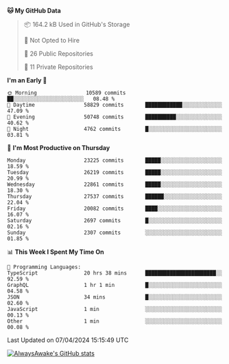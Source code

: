 <!--START_SECTION:waka-->
**🐱 My GitHub Data** 

> 📦 164.2 kB Used in GitHub's Storage 
 > 
> 🚫 Not Opted to Hire
 > 
> 📜 26 Public Repositories 
 > 
> 🔑 11 Private Repositories 
 > 
**I'm an Early 🐤** 

```text
🌞 Morning                10589 commits       ██░░░░░░░░░░░░░░░░░░░░░░░   08.48 % 
🌆 Daytime                58829 commits       ████████████░░░░░░░░░░░░░   47.09 % 
🌃 Evening                50748 commits       ██████████░░░░░░░░░░░░░░░   40.62 % 
🌙 Night                  4762 commits        █░░░░░░░░░░░░░░░░░░░░░░░░   03.81 % 
```
📅 **I'm Most Productive on Thursday** 

```text
Monday                   23225 commits       █████░░░░░░░░░░░░░░░░░░░░   18.59 % 
Tuesday                  26219 commits       █████░░░░░░░░░░░░░░░░░░░░   20.99 % 
Wednesday                22861 commits       █████░░░░░░░░░░░░░░░░░░░░   18.30 % 
Thursday                 27537 commits       ██████░░░░░░░░░░░░░░░░░░░   22.04 % 
Friday                   20082 commits       ████░░░░░░░░░░░░░░░░░░░░░   16.07 % 
Saturday                 2697 commits        █░░░░░░░░░░░░░░░░░░░░░░░░   02.16 % 
Sunday                   2307 commits        ░░░░░░░░░░░░░░░░░░░░░░░░░   01.85 % 
```


📊 **This Week I Spent My Time On** 

```text
💬 Programming Languages: 
TypeScript               20 hrs 38 mins      ███████████████████████░░   92.59 % 
GraphQL                  1 hr 1 min          █░░░░░░░░░░░░░░░░░░░░░░░░   04.58 % 
JSON                     34 mins             █░░░░░░░░░░░░░░░░░░░░░░░░   02.60 % 
JavaScript               1 min               ░░░░░░░░░░░░░░░░░░░░░░░░░   00.13 % 
Other                    1 min               ░░░░░░░░░░░░░░░░░░░░░░░░░   00.08 % 
```


 Last Updated on 07/04/2024 15:15:49 UTC
<!--END_SECTION:waka-->

[![AlwaysAwake's GitHub stats](https://github-readme-stats.vercel.app/api?username=AlwaysAwake&show_icons=true&theme=github_dark&count_private=true)](https://github.com/AlwaysAwake/AlwaysAwake)
